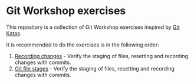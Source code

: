 # Git Workshop exercises

This repository is a collection of Git Workshop exercises inspired by [Git Katas](https://github.com/eficode-academy/git-katas).


It is recommended to do the exercises is in the following order:
1. [Recording changes](exercises/recording_changes.exercise.md) - Verify the staging of files, resetting and recording changes with commits.
2. [Git file stages](exercises/git_file_stages.exercise.md) - Verify the staging of files, resetting and recording changes with commits.


